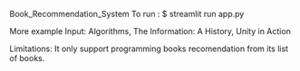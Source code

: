 Book_Recommendation_System
To run : $ streamlit run app.py

More example Input: Algorithms, The Information: A History, Unity in Action

Limitations: It only support programming books recomendation from its list of books.
